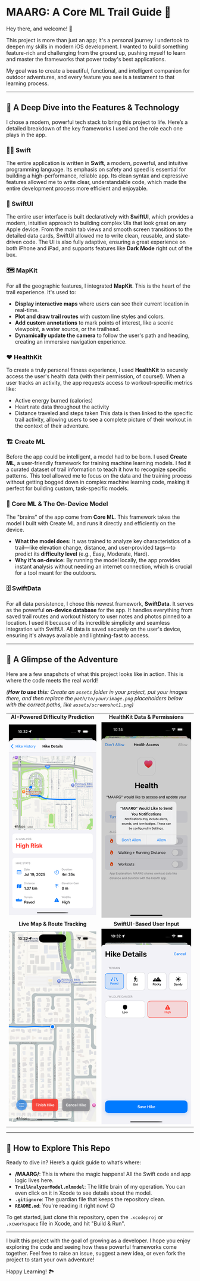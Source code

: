 # MAARG: A Core ML Trail Guide 🌲

Hey there, and welcome! 👋

This project is more than just an app; it's a personal journey I undertook to deepen my skills in modern iOS development. I wanted to build something feature-rich and challenging from the ground up, pushing myself to learn and master the frameworks that power today's best applications.

My goal was to create a beautiful, functional, and intelligent companion for outdoor adventures, and every feature you see is a testament to that learning process.

***

## 🚀 A Deep Dive into the Features & Technology

I chose a modern, powerful tech stack to bring this project to life. Here’s a detailed breakdown of the key frameworks I used and the role each one plays in the app.

### 👨‍💻 Swift
The entire application is written in **Swift**, a modern, powerful, and intuitive programming language. Its emphasis on safety and speed is essential for building a high-performance, reliable app. Its clean syntax and expressive features allowed me to write clear, understandable code, which made the entire development process more efficient and enjoyable.

### 🎨 SwiftUI
The entire user interface is built declaratively with **SwiftUI**, which provides a modern, intuitive approach to building complex UIs that look great on any Apple device. From the main tab views and smooth screen transitions to the detailed data cards, SwiftUI allowed me to write clean, reusable, and state-driven code. The UI is also fully adaptive, ensuring a great experience on both iPhone and iPad, and supports features like **Dark Mode** right out of the box.

### 🗺️ MapKit
For all the geographic features, I integrated **MapKit**. This is the heart of the trail experience. It's used to:
* **Display interactive maps** where users can see their current location in real-time.
* **Plot and draw trail routes** with custom line styles and colors.
* **Add custom annotations** to mark points of interest, like a scenic viewpoint, a water source, or the trailhead.
* **Dynamically update the camera** to follow the user's path and heading, creating an immersive navigation experience.

### ❤️ HealthKit
To create a truly personal fitness experience, I used **HealthKit** to securely access the user's health data (with their permission, of course!). When a user tracks an activity, the app requests access to workout-specific metrics like:
* Active energy burned (calories)
* Heart rate data throughout the activity
* Distance traveled and steps taken
This data is then linked to the specific trail activity, allowing users to see a complete picture of their workout in the context of their adventure.

### 🏗️ Create ML
Before the app could be intelligent, a model had to be born. I used **Create ML**, a user-friendly framework for training machine learning models. I fed it a curated dataset of trail information to teach it how to recognize specific patterns. This tool allowed me to focus on the data and the training process without getting bogged down in complex machine learning code, making it perfect for building custom, task-specific models.

### 🧠 Core ML & The On-Device Model
The "brains" of the app come from **Core ML**. This framework takes the model I built with Create ML and runs it directly and efficiently on the device.
* **What the model does:** It was trained to analyze key characteristics of a trail—like elevation change, distance, and user-provided tags—to predict its **difficulty level** (e.g., Easy, Moderate, Hard).
* **Why it's on-device:** By running the model locally, the app provides instant analysis without needing an internet connection, which is crucial for a tool meant for the outdoors.

### 🗄️ SwiftData
For all data persistence, I chose this newest framework, **SwiftData**. It serves as the powerful **on-device database** for the app. It handles everything from saved trail routes and workout history to user notes and photos pinned to a location. I used it because of its incredible simplicity and seamless integration with SwiftUI. All data is saved securely on the user's device, ensuring it's always available and lightning-fast to access.

***

## 📸 A Glimpse of the Adventure

Here are a few snapshots of what this project looks like in action. This is where the code meets the real world!

*(**How to use this:** Create an `assets` folder in your project, put your images there, and then replace the `path/to/your/image.png` placeholders below with the correct paths, like `assets/screenshot1.png`)*

<table align="center">
 <tr>
  <td align="center"><strong>AI-Powered Difficulty Prediction</strong></td>
  <td align="center"><strong>HealthKit Data & Permissions</strong></td>
 </tr>
 <tr>
  <td><img src="https://github.com/divyadeepmishra/MAARG/blob/main/assets/Simulator%20Screenshot%20-%20iPhone%2016%20Pro%20-%202025-07-19%20at%2010.32.35.png" alt="A screenshot showing the main user interface of the app." width="350"></td>
  <td><img src="https://github.com/divyadeepmishra/MAARG/blob/main/assets/Simulator%20Screenshot%20-%20iPhone%2016%20Pro%20-%202025-07-19%20at%2010.14.31.png" alt="A screenshot showing the machine learning model identifying a feature on a trail." width="350"></td>
 </tr>
 <tr>
  <td align="center"><strong>Live Map & Route Tracking</strong></td>
  <td align="center"><strong>SwiftUI-Based User Input</strong></td>
 </tr>
  <tr>
  <td><img src="https://github.com/divyadeepmishra/MAARG/blob/main/assets/Simulator%20Screenshot%20-%20iPhone%2016%20Pro%20-%202025-07-19%20at%2010.32.07.png" alt="A beautiful photo of a trail that the app might analyze." width="350"></td>
  <td><img src="https://github.com/divyadeepmishra/MAARG/blob/main/assets/Simulator%20Screenshot%20-%20iPhone%2016%20Pro%20-%202025-07-19%20at%2010.32.19.png" alt="A screenshot of another feature within the app." width="350"></td>
 </tr>
</table>

***

## 🔎 How to Explore This Repo

Ready to dive in? Here’s a quick guide to what’s where:

* **/MAARG/**: This is where the magic happens! All the Swift code and app logic lives here.
* **`TrailAnalyzerModel.mlmodel`**: The little brain of my operation. You can even click on it in Xcode to see details about the model.
* **`.gitignore`**: The guardian file that keeps the repository clean.
* **`README.md`**: You're reading it right now! 😊

To get started, just clone this repository, open the `.xcodeproj` or `.xcworkspace` file in Xcode, and hit "Build & Run".

---

I built this project with the goal of growing as a developer. I hope you enjoy exploring the code and seeing how these powerful frameworks come together. Feel free to raise an issue, suggest a new idea, or even fork the project to start your own adventure!


Happy Learning! 🏞️

